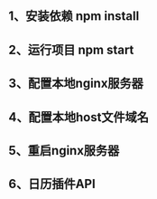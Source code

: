  ## 1、安装依赖 npm install

 ## 2、运行项目 npm start

 ## 3、配置本地nginx服务器

 ## 4、配置本地host文件域名

 ## 5、重启nginx服务器

 ## 6、日历插件API

